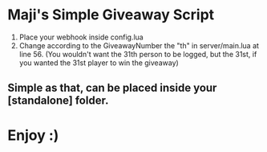 # Maji's Simple Giveaway Script

1. Place your webhook inside config.lua
2. Change according to the GiveawayNumber the "th" in server/main.lua at line 56. (You wouldn't want the 31th person to be logged, but the 31st, if you wanted the 31st player to win the giveaway)

## Simple as that, can be placed inside your [standalone] folder. 


# Enjoy :)

